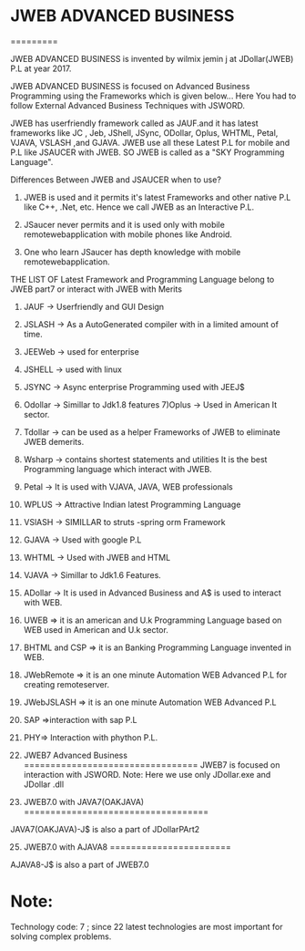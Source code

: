 # JWEB ADVANCED BUSINESS
=========

JWEB ADVANCED BUSINESS  is   invented  by wilmix jemin  j  at  JDollar(JWEB) P.L  at year  2017.

JWEB ADVANCED BUSINESS  is  focused  on  Advanced  Business  Programming   using   the   Frameworks
which   is  given  below...  Here   You   had  to  follow   External  Advanced  Business
Techniques  with  JSWORD.


JWEB has userfriendly framework called as
JAUF.and it has latest frameworks like
JC , Jeb, JShell, JSync, ODollar, Oplus,
WHTML, Petal, VJAVA, VSLASH ,and GJAVA.
JWEB use all these Latest P.L
for mobile and P.L like
JSAUCER with JWEB. SO JWEB is called as
a "SKY Programming Language".

Differences Between JWEB and JSAUCER
when to use?
1) JWEB is used and it permits it's latest
Frameworks and other native P.L like
C++, .Net, etc.
Hence we call JWEB as an Interactive P.L.

2) JSaucer never permits and it is used only
with mobile remotewebapplication with
mobile phones like Android.

3) One who learn JSaucer has depth knowledge
with mobile remotewebapplication.

THE LIST OF Latest Framework and Programming Language belong to JWEB part7 or interact with JWEB with Merits

1) JAUF -> Userfriendly and GUI Design
2) JSLASH -> As a AutoGenerated compiler with in a limited amount of time.
3) JEEWeb -> used for enterprise
4) JSHELL -> used with linux
5) JSYNC -> Async enterprise Programming used with JEEJ$
6) Odollar -> Simillar to Jdk1.8  features
7)Oplus -> Used in American It sector.
8) Tdollar -> can be used as a helper Frameworks of JWEB to eliminate JWEB demerits.
9) Wsharp -> contains shortest statements and utilities
It is the best Programming language which interact with JWEB.
10) Petal -> It is used with VJAVA, JAVA, WEB professionals
11) WPLUS -> Attractive Indian latest Programming Language
12) VSlASH -> SIMILLAR to struts -spring orm Framework
13) GJAVA -> Used with google P.L
14) WHTML -> Used with JWEB and HTML
15) VJAVA -> Simillar to Jdk1.6 Features.
16) ADollar -> It is used in Advanced Business and A$ is used to interact with WEB.
17) UWEB => it is an american and U.k Programming Language based on WEB used in American and U.k sector.
18) BHTML and CSP => it is an Banking Programming Language invented in WEB.
19) JWebRemote => it is an one minute Automation WEB Advanced P.L for creating remoteserver.
20) JWebJSLASH => it is an one minute Automation WEB Advanced P.L
21) SAP =>interaction with sap P.L
22) PHY=> Interaction with phython P.L.
23) JWEB7  Advanced Business
=================================
JWEB7  is focused  on  interaction  with JSWORD.
Note: Here  we use  only   JDollar.exe  and JDollar .dll 

24)  JWEB7.0  with  JAVA7(OAKJAVA)
===================================

JAVA7(OAKJAVA)-J$  is  also  a part  of  JDollarPArt2

25)  JWEB7.0  with  AJAVA8
=======================

AJAVA8-J$  is  also  a part  of  JWEB7.0

Note:
=====

Technology code: 7 ; since 22  latest  technologies  are  most  important
for  solving  complex  problems.


